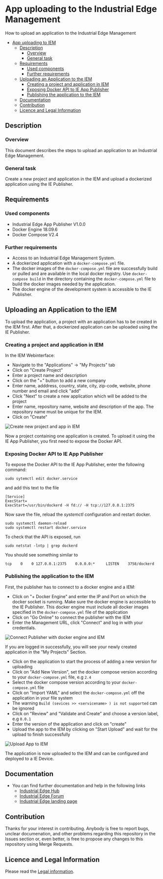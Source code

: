 # App uploading to the Industrial Edge Management

How to upload an application to the Industrial Edge Management

- [App uploading to IEM](#app-uploading-to-iem)
  - [Description](#description)
    - [Overview](#overview)
    - [General task](#general-task)
  - [Requirements](#requirements)
    - [Used components](#used-components)
    - [Further requirements](#further-requirements)
  - [Uploading an Application to the IEM](#uploading-an-application-to-the-iem)
    - [Creating a project and application in IEM](#creating-a-project-and-application-in-iem)
    - [Exposing Docker API to IE App Publisher](#exposing-docker-api-to-ie-app-publisher)
    - [Publishing the application to the IEM](#publishing-the-application-to-the-iem)
  - [Documentation](#documentation)
  - [Contribution](#contribution)
  - [Licence and Legal Information](#licence-and-legal-information)

## Description

### Overview

This document describes the steps to upload an application to an Industrial Edge Management.

### General task

Create a new project and application in the IEM and upload a dockerized application using the IE Publisher.

## Requirements

### Used components

- Industrial Edge App Publisher V1.0.0
- Docker Engine 18.09.6
- Docker Compose V2.4

### Further requirements

- Access to an Industrial Edge Management System.
- A dockerized application with a `docker-compose.yml` file.
- The docker images of the `docker-compose.yml` file are successfully build or pulled and are available in the local docker registry. Use `docker-compose build` in the directory containing the `docker-compose.yml` file to build the docker images needed by the application.
- The docker engine of the development system is accessible to the IE Publisher.

## Uploading an Application to the IEM

To upload the application, a project with an application has to be created in the IEM first. After that, a dockerized application can be uploaded using the IE Publisher.

### Creating a project and application in IEM

In the IEM Webinterface:

- Navigate to the "Applications" -> "My Projects" tab
- Click on "Create Project"
- Enter a project name and description
- Click on the "+" button to add a new company
- Enter name, adddress, country, state, city, zip-code, website, phone number and email and click "add"
- Click "Next" to create a new application which will be added to the project
- Enter name, repository name, website and description of the app. The repository name must be unique for the IEM.
- Click on "Create"

![Create new project and app in IEM](doc/graphics/create-project-and-app-iem.gif)

Now a project containing one application is created. To upload it using the IE App Publisher, you first need to expose the Docker API.

### Exposing Docker API to IE App Publisher

To expose the Docker API to the IE App Publisher, enter the following command:

    sudo sytemctl edit docker.service

and add this text to the file

    [Service]
    ExecStart=
    ExecStart=/usr/bin/dockerd -H fd:// -H tcp://127.0.0.1:2375

Now save the file, reload the *systemctl* configuration and restart docker.

    sudo systemctl daemon-reload
    sudo systemctl restart docker.service

To check that the API is exposed, run

    sudo netstat -lntp | grep dockerd  

You should see something similar to

    tcp    0    0 127.0.0.1:2375    0.0.0.0:*     LISTEN    3758/dockerd 

### Publishing the application to the IEM

First, the publisher has to connect to a docker engine and a IEM:

- Click on "+ Docker Engine" and enter the IP and Port on which the docker socket is running. Make sure the docker engine is accessible to the IE Publisher. This docker engine must include all docker images specified in the `docker-compose.yml` file of the application
- Click on "Go Online" to connect the publisher with the IEM
- Enter the Management URL, click "Connect" and log in with your credentials. 

![Connect Publisher with docker engine and IEM](doc/graphics/publisher-connect-docker-iem.gif)

If you are logged in successfully, you will see your newly created application in the "My Projects" Section.

- Click on the application to start the process of adding a new version for uploading
- Click on "Add New Version", set the docker compose version according to your `docker-compose.yml` file, e.g `2.4`
- Select the docker compose version according to your `docker-compose.yml` file
- Click on "Import YAML" and select the `docker-compose.yml` off the application in your file system
- The warning `Build (sevices >> <servicename> ) is not supported` can be ignored 
- Click on "Review" and "Validate and Create" and choose a version label, e.g `0.0.1`
- Enter the version of the application and click on "create"
- Upload the app to the IEM by clicking on "Start Upload" and wait for the upload to finish successfully

![Upload App to IEM](doc/graphics/upload-app-iem.gif)

The application is now uploaded to the IEM and can be configured and deployed to a IE Device.

## Documentation

- You can find further documentation and help in the following links
  - [Industrial Edge Hub](https://iehub.eu1.edge.siemens.cloud/#/documentation)
  - [Industrial Edge Forum](https://www.siemens.com/industrial-edge-forum)
  - [Industrial Edge landing page](https://new.siemens.com/global/en/products/automation/topic-areas/industrial-edge/simatic-edge.html)
  
## Contribution

Thanks for your interest in contributing. Anybody is free to report bugs, unclear documenation, and other problems regarding this repository in the Issues section or, even better, is free to propose any changes to this repository using Merge Requests.

## Licence and Legal Information

Please read the [Legal information](LICENSE.md).
